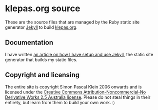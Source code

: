 # klepas.org source

These are the source files that are managed by the Ruby static site generator [Jekyll](http://github.com/mojombo/jekyll) to build [klepas.org](http://klepas.org).

## Documentation

I have written [an article on how I have setup and use Jekyll](http://klepas.org/jekyll-a-static-site-generator/#notebook), the static site generator that builds my static files.

## Copyright and licensing

The entire site is copyright Simon Pascal Klein 2006 onwards and is licensed under the [Creative Commons Attribution-Noncommercial-No Derivative Works 2.5 Australia license](http://creativecommons.org/licenses/by-nc-nd/2.5/au/). Please do not steal things in their entirety, but learn from them to build your own work. (:
